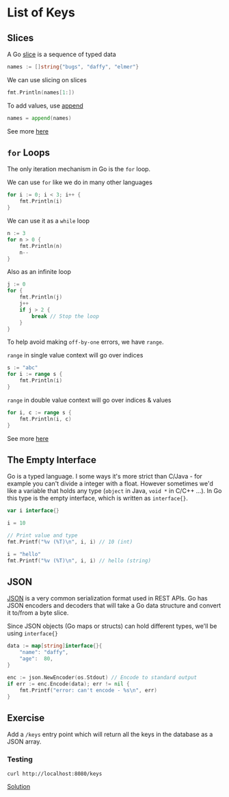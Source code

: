 # List of Keys

## Slices

A Go [slice][slice] is a sequence of typed data

```go
names := []string{"bugs", "daffy", "elmer"}
```

We can use slicing on slices

```go
fmt.Println(names[1:])
```

To add values, use [append][append]

```go
names = append(names)
```

See more [here](slices.go)

[append]: https://golang.org/pkg/builtin/#append
[slice]: https://blog.golang.org/go-slices-usage-and-internals

## `for` Loops

The only iteration mechanism in Go is the `for` loop.

We can use `for` like we do in many other languages

```go
for i := 0; i < 3; i++ {
	fmt.Println(i)
}
```

We can use it as a `while` loop

```go
n := 3
for n > 0 {
	fmt.Println(n)
	n--
}
```

Also as an infinite loop

```go
j := 0
for {
	fmt.Println(j)
	j++
	if j > 2 {
		break // Stop the loop
	}
}
```

To help avoid making `off-by-one` errors, we have `range`.

`range` in single value context will go over indices

```go
s := "abc"
for i := range s {
	fmt.Println(i)
}
```

`range` in double value context will go over indices & values

```go
for i, c := range s {
	fmt.Println(i, c)
}
```

See more [here](for.go)

## The Empty Interface

Go is a typed language. I some ways it's more strict than C/Java - for example
you can't divide a integer with a float. However sometimes we'd like a variable
that holds any type (`object` in Java, `void *` in C/C++ ...). In Go this type
is the empty interface, which is written as `interface{}`.

```go
var i interface{}

i = 10

// Print value and type
fmt.Printf("%v (%T)\n", i, i) // 10 (int)

i = "hello"
fmt.Printf("%v (%T)\n", i, i) // hello (string)
```


## JSON

[JSON][json] is a very common serialization format used in REST APIs. Go has
JSON encoders and decoders that will take a Go data structure and convert it
to/from a byte slice.

Since JSON objects (Go maps or structs) can hold different types, we'll be using
`interface{}`

```go
data := map[string]interface{}{
	"name": "daffy",
	"age":  80,
}

enc := json.NewEncoder(os.Stdout) // Encode to standard output
if err := enc.Encode(data); err != nil {
	fmt.Printf("error: can't encode - %s\n", err)
}
```

[json]: http://www.json.org/


## Exercise

Add a `/keys` entry point which will return all the keys in the database as a
JSON array.


### Testing

    curl http://localhost:8080/keys

[Solution](httpd.go)
